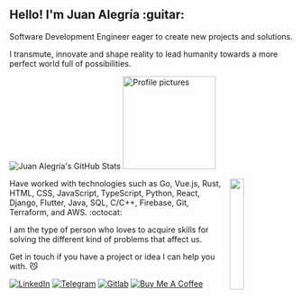 <h2> Hello! I'm Juan Alegría :guitar: </h2>

Software Development Engineer eager to create new projects and solutions.

I transmute, innovate and shape reality to lead humanity towards a more perfect world full of possibilities.

<picture>
  <source media="(prefers-color-scheme: dark)" srcset="https://github-readme-stats.vercel.app/api?username=zejiran&count_private=true&show_icons=true&include_all_commits=true&bg_color=212337&text_color=ff5370&title_color=86e1fc&icon_color=c099ff&border_color=c8d3f5&hide_title=true&hide_border=true">
  <img alt="Juan Alegría's GitHub Stats" src="https://github-readme-stats.vercel.app/api?username=zejiran&count_private=true&show_icons=true&theme=swift&include_all_commits=true&hide_title=true&hide_border=true">
</picture> 
<picture>
  <source srcset="https://user-images.githubusercontent.com/30379522/166980522-daafc89a-3eea-464b-b71c-2a14b718f5fe.gif 165w">
  <img src="https://user-images.githubusercontent.com/30379522/166980522-daafc89a-3eea-464b-b71c-2a14b718f5fe.gif" alt="Profile pictures" width="165">
</picture>

<div>
  <picture>
    <source srcset="https://user-images.githubusercontent.com/30379522/164787921-af7efdda-ba61-4bf2-9f85-ba6d67aba24d.gif 100w">
    <img src="https://user-images.githubusercontent.com/30379522/164787921-af7efdda-ba61-4bf2-9f85-ba6d67aba24d.gif" align="right" width="22.5%">
  </picture>
  
  <p> Have worked with technologies such as Go, Vue.js, Rust, HTML, CSS, JavaScript, TypeScript, Python, React, Django, Flutter, Java, SQL, C/C++, Firebase, Git, Terraform, and AWS. :octocat: </p>
</div>

I am the type of person who loves to acquire skills for solving the different kind of problems that affect us.

Get in touch if you have a project or idea I can help you with. :smirk_cat: 

[![LinkedIn](https://img.shields.io/badge/LinkedIn-0077B5?style=for-the-badge&logo=linkedin&logoColor=white)](https://www.linkedin.com/in/juanszalegria/) [![Telegram](https://img.shields.io/badge/Telegram-2CA5E0?style=for-the-badge&logo=telegram&logoColor=white)](https://t.me/juanszalegria) [![Gitlab](https://img.shields.io/badge/GitLab-330F63?style=for-the-badge&logo=gitlab&logoColor=white)](https://gitlab.com/zejiran) [![Buy Me A Coffee](https://img.shields.io/badge/-Buy%20Me%20A%20Coffee-orange?style=for-the-badge&logo=buy-me-a-coffee&logoColor=white)](https://www.buymeacoffee.com/juanszalegria) 
